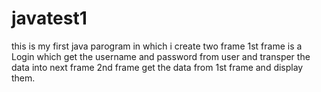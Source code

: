 # javatest1  

this is my first java parogram in which i create two frame 
1st frame is a Login which get the username and password from user and transper the data into next frame
2nd frame get the data from 1st frame and display them.
